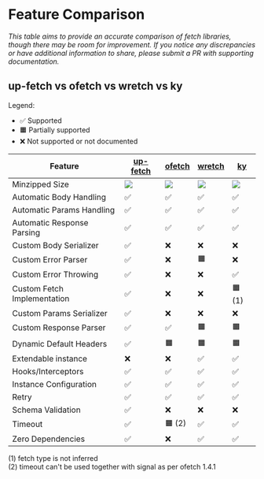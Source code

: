 # Feature Comparison

_This table aims to provide an accurate comparison of fetch libraries, though there may be room for improvement. If you notice any discrepancies or have additional information to share, please submit a PR with supporting documentation._

## up-fetch vs ofetch vs wretch vs ky

Legend:

-  ✅ Supported
-  🟧 Partially supported
-  ❌ Not supported or not documented

| Feature                     | [up-fetch][up-fetch]                           | [ofetch][ofetch]                           | [wretch][wretch]                           | [ky][ky]                           |
| --------------------------- | ---------------------------------------------- | ------------------------------------------ | ------------------------------------------ | ---------------------------------- |
| Minzipped Size              | [![][up-fetch-size-badge]][up-fetch-size-link] | [![][ofetch-size-badge]][ofetch-size-link] | [![][wretch-size-badge]][wretch-size-link] | [![][ky-size-badge]][ky-size-link] |
| Automatic Body Handling     | ✅                                             | ✅                                         | ✅                                         | ✅                                 |
| Automatic Params Handling   | ✅                                             | ✅                                         | ✅                                         | ✅                                 |
| Automatic Response Parsing  | ✅                                             | ✅                                         | ✅                                         | ✅                                 |
| Custom Body Serializer      | ✅                                             | ❌                                         | ❌                                         | ❌                                 |
| Custom Error Parser         | ✅                                             | ❌                                         | 🟧                                         | ❌                                 |
| Custom Error Throwing       | ✅                                             | ❌                                         | ❌                                         | ✅                                 |
| Custom Fetch Implementation | ✅                                             | ❌                                         | ❌                                         | 🟧 (1)                             |
| Custom Params Serializer    | ✅                                             | ❌                                         | ❌                                         | ❌                                 |
| Custom Response Parser      | ✅                                             | ✅                                         | 🟧                                         | 🟧                                 |
| Dynamic Default Headers     | ✅                                             | 🟧                                         | 🟧                                         | 🟧                                 |
| Extendable instance         | ❌                                             | ❌                                         | ✅                                         | ✅                                 |
| Hooks/Interceptors          | ✅                                             | ✅                                         | ✅                                         | ✅                                 |
| Instance Configuration      | ✅                                             | ✅                                         | ✅                                         | ✅                                 |
| Retry                       | ✅                                             | ✅                                         | ✅                                         | ✅                                 |
| Schema Validation           | ✅                                             | ❌                                         | ❌                                         | ❌                                 |
| Timeout                     | ✅                                             | 🟧 (2)                                     | ✅                                         | ✅                                 |
| Zero Dependencies           | ✅                                             | ❌                                         | ✅                                         | ✅                                 |

(1) fetch type is not inferred \
(2) timeout can't be used together with signal as per ofetch 1.4.1

<!-- libs -->

[ky]: https://github.com/sindresorhus/ky
[ofetch]: https://github.com/unjs/ofetch
[wretch]: https://github.com/elbywan/wretch
[up-fetch]: https://github.com/L-Blondy/up-fetch

<!-- badges -->

[up-fetch-size-badge]: https://img.shields.io/bundlephobia/minzip/up-fetch?label=
[up-fetch-size-link]: https://bundlephobia.com/package/up-fetch
[ofetch-size-badge]: https://img.shields.io/bundlephobia/minzip/ofetch?label=
[ofetch-size-link]: https://bundlephobia.com/package/ofetch
[wretch-size-badge]: https://img.shields.io/bundlephobia/minzip/wretch?label=
[wretch-size-link]: https://bundlephobia.com/package/wretch
[ky-size-badge]: https://img.shields.io/bundlephobia/minzip/ky?label=
[ky-size-link]: https://bundlephobia.com/package/ky
